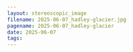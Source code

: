 ```yaml
---
layout: stereoscopic_image
filename: 2025-06-07_hadley-glacier.jpg
pagename: 2025-06-07_hadley-glacier
date: 2025-06-07
tags:
---
```

